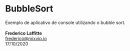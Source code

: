 # BubbleSort

Exemplo de aplicativo de console utilizando o bubble sort.
<br><br>
<b>Frederico Laffitte</b><br>
frederico@mixvip.io<br>
17/10/2020<br>
